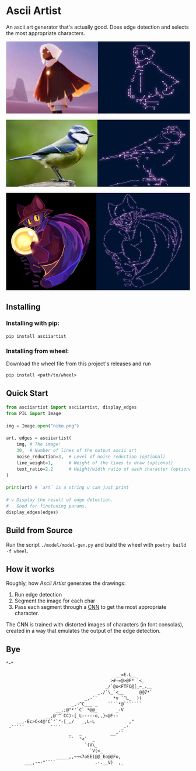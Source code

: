 # Ascii Artist

An ascii art generator that's actually good. 
Does edge detection and selects the most appropriate characters.


<p align="center">
  <img src="https://raw.githubusercontent.com/JuliaPoo/AsciiArtist/main/rsrc/skykid.jpg" alt = "Blue Tit">
</p>

<p align="center">
  <img src="https://raw.githubusercontent.com/JuliaPoo/AsciiArtist/main//rsrc/bluetit.jpg" alt = "Blue Tit">
</p>

<p align="center">
  <img src="https://raw.githubusercontent.com/JuliaPoo/AsciiArtist/main//rsrc/niko.jpg" alt = "Niko from oneshot!">
</p>

## Installing

### Installing with pip:

```
pip install asciiartist
```

### Installing from wheel:

Download the wheel file from this project's releases and run 

```
pip install <path/to/wheel>
```

## Quick Start

```py
from asciiartist import asciiartist, display_edges
from PIL import Image

img = Image.open("niko.png")

art, edges = asciiartist(
    img, # The image!
    30,  # Number of lines of the output ascii art
    noise_reduction=3,  # Level of noise reduction (optional)
    line_weight=1,      # Weight of the lines to draw (optional)
    text_ratio=2.2      # Height/width ratio of each character (optional)
)

print(art) # `art` is a string u can just print

# v Display the result of edge detection. 
#   Good for finetuning params.
display_edges(edges)
```

## Build from Source

Run the script `./model/model-gen.py` and build the wheel with `poetry build -f wheel`.

## How it works

Roughly, how _Ascii Artist_ generates the drawings:

1. Run edge detection
2. Segment the image for each char
3. Pass each segment through a [CNN](https://en.wikipedia.org/wiki/Convolutional_neural_network) to get the most appropriate character.

The CNN is trained with distorted images of characters (in font consolas),
created in a way that emulates the output of the edge detection.

## Bye

^-^

```
                                          __=E.L__      
                                        >#-=@>@F* `<_   
                                      _/`@o<FTFC@[_~_.__
                                   _./`\_`<__      @@7*`
                              _,~``      *v `^L_  )(    
                         _,~^C___ _    ````*@```````    
                   __,;@"*'`C` *@@_       _-V           
               __,@'^`CC)-[_L-----o,,}<@F--             
    __,-Ec>C<4@'C`'`"-[_,/   _,L-L             ,"       
 -`````          ````                       _-'         
                        _   _           __~``           
                        ``  "<`  _                      
                              `(V\_                     
                                `V(<_                   
                   _____,,~~<7oEE(@@_Eo@@Fo,            
       ___,-~-^````               .-.__V)  ,_           
```